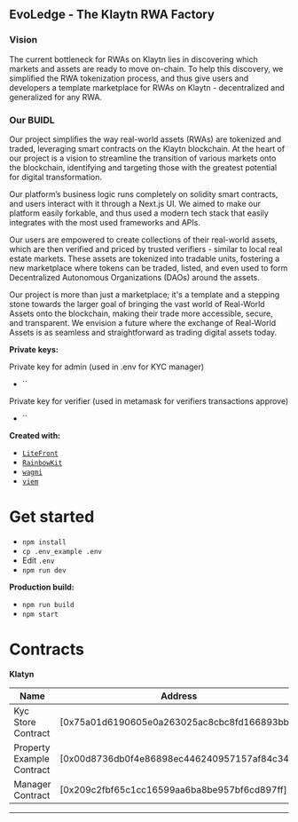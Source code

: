 

## EvoLedge - The Klaytn RWA Factory

### Vision

The current bottleneck for RWAs on Klaytn lies in discovering which markets and assets are ready to move on-chain. To help this discovery, we simplified the RWA tokenization process, and thus give users and developers a template marketplace for RWAs on Klaytn - decentralized and generalized for any RWA.

### Our BUIDL

Our project simplifies the way real-world assets (RWAs) are tokenized and traded, leveraging smart contracts on the Klaytn blockchain. At the heart of our project is a vision to streamline the transition of various markets onto the blockchain, identifying and targeting those with the greatest potential for digital transformation.

Our platform’s business logic runs completely on solidity smart contracts, and users interact with it through a Next.js UI. We aimed to make our platform easily forkable, and thus used a modern tech stack that easily integrates with the most used frameworks and APIs.

Our users are empowered to create collections of their real-world assets, which are then verified and priced by trusted verifiers - similar to local real estate markets. These assets are tokenized into tradable units, fostering a new marketplace where tokens can be traded, listed, and even used to form Decentralized Autonomous Organizations (DAOs) around the assets.

Our project is more than just a marketplace; it's a template and a stepping stone towards the larger goal of bringing the vast world of Real-World Assets onto the blockchain, making their trade more accessible, secure, and transparent. We envision a future where the exchange of Real-World Assets is as seamless and straightforward as trading digital assets today.


**Private keys:**

Private key for admin (used in .env for KYC manager) 
- ``

Private key for verifier (used in metamask for verifiers transactions approve)
- ``

**Created with:**

- [`LiteFront`](https://github.com/uxname/litefront)
- [`RainbowKit`](https://www.rainbowkit.com/)
- [`wagmi`](https://wagmi.sh/)
- [`viem`](https://viem.sh/)

# Get started
- `npm install`
-  `cp .env_example .env`
- Edit `.env`
- `npm run dev`

**Production build:**
- `npm run build`
- `npm start`

# Contracts

**Klatyn**

| Name | Address |
| -------- | ------- |
| Kyc Store Contract | [0x75a01d6190605e0a263025ac8cbc8fd166893bb7] |
| Property Example Contract | [0x00d8736db0f4e86898ec446240957157af84c34e] |
| Manager Contract | [0x209c2fbf65c1cc16599aa6ba8be957bf6cd897ff] |

---------------------------------- 




